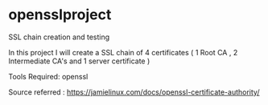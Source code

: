 # opensslproject
SSL chain creation and testing 

In this project I will create a SSL chain of 4 certificates ( 1 Root CA , 2 Intermediate CA's and 1 server certificate )

Tools Required: openssl

Source referred : https://jamielinux.com/docs/openssl-certificate-authority/
